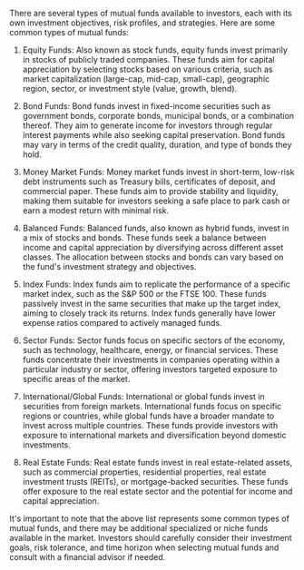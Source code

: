 There are several types of mutual funds available to investors, each with its own investment objectives, risk profiles, and strategies. Here are some common types of mutual funds:

1. Equity Funds: Also known as stock funds, equity funds invest primarily in stocks of publicly traded companies. These funds aim for capital appreciation by selecting stocks based on various criteria, such as market capitalization (large-cap, mid-cap, small-cap), geographic region, sector, or investment style (value, growth, blend).

2. Bond Funds: Bond funds invest in fixed-income securities such as government bonds, corporate bonds, municipal bonds, or a combination thereof. They aim to generate income for investors through regular interest payments while also seeking capital preservation. Bond funds may vary in terms of the credit quality, duration, and type of bonds they hold.

3. Money Market Funds: Money market funds invest in short-term, low-risk debt instruments such as Treasury bills, certificates of deposit, and commercial paper. These funds aim to provide stability and liquidity, making them suitable for investors seeking a safe place to park cash or earn a modest return with minimal risk.

4. Balanced Funds: Balanced funds, also known as hybrid funds, invest in a mix of stocks and bonds. These funds seek a balance between income and capital appreciation by diversifying across different asset classes. The allocation between stocks and bonds can vary based on the fund's investment strategy and objectives.

5. Index Funds: Index funds aim to replicate the performance of a specific market index, such as the S&P 500 or the FTSE 100. These funds passively invest in the same securities that make up the target index, aiming to closely track its returns. Index funds generally have lower expense ratios compared to actively managed funds.

6. Sector Funds: Sector funds focus on specific sectors of the economy, such as technology, healthcare, energy, or financial services. These funds concentrate their investments in companies operating within a particular industry or sector, offering investors targeted exposure to specific areas of the market.

7. International/Global Funds: International or global funds invest in securities from foreign markets. International funds focus on specific regions or countries, while global funds have a broader mandate to invest across multiple countries. These funds provide investors with exposure to international markets and diversification beyond domestic investments.

8. Real Estate Funds: Real estate funds invest in real estate-related assets, such as commercial properties, residential properties, real estate investment trusts (REITs), or mortgage-backed securities. These funds offer exposure to the real estate sector and the potential for income and capital appreciation.

It's important to note that the above list represents some common types of mutual funds, and there may be additional specialized or niche funds available in the market. Investors should carefully consider their investment goals, risk tolerance, and time horizon when selecting mutual funds and consult with a financial advisor if needed.